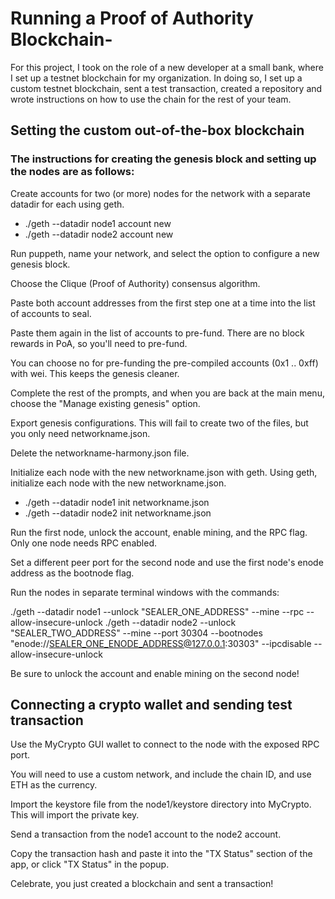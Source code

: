 # Running a Proof of Authority Blockchain-

For this project, I took on the role of a new developer at a small bank, where I set up a testnet blockchain for my organization. In doing so, I set up a custom testnet blockchain, sent a test transaction, created a repository and wrote instructions on how to use the chain for the rest of your team.

## Setting the custom out-of-the-box blockchain

### The instructions for creating the genesis block and setting up the nodes are as follows:

Create accounts for two (or more) nodes for the network with a separate datadir for each using geth. 
  - ./geth --datadir node1 account new
  - ./geth --datadir node2 account new

Run puppeth, name your network, and select the option to configure a new genesis block.

Choose the Clique (Proof of Authority) consensus algorithm.

Paste both account addresses from the first step one at a time into the list of accounts to seal.

Paste them again in the list of accounts to pre-fund. There are no block rewards in PoA, so you'll need to pre-fund.

You can choose no for pre-funding the pre-compiled accounts (0x1 .. 0xff) with wei. This keeps the genesis cleaner.

Complete the rest of the prompts, and when you are back at the main menu, choose the "Manage existing genesis" option.

Export genesis configurations. This will fail to create two of the files, but you only need networkname.json.

Delete the networkname-harmony.json file.

Initialize each node with the new networkname.json with geth.
  Using geth, initialize each node with the new networkname.json.
   - ./geth --datadir node1 init networkname.json
   - ./geth --datadir node2 init networkname.json

Run the first node, unlock the account, enable mining, and the RPC flag. Only one node needs RPC enabled.

Set a different peer port for the second node and use the first node's enode address as the bootnode flag.

  Run the nodes in separate terminal windows with the commands:
  
./geth --datadir node1 --unlock "SEALER_ONE_ADDRESS" --mine --rpc --allow-insecure-unlock
./geth --datadir node2 --unlock "SEALER_TWO_ADDRESS" --mine --port 30304 --bootnodes "enode://SEALER_ONE_ENODE_ADDRESS@127.0.0.1:30303" --ipcdisable --allow-insecure-unlock

Be sure to unlock the account and enable mining on the second node!

## Connecting a crypto wallet and sending test transaction

Use the MyCrypto GUI wallet to connect to the node with the exposed RPC port.

You will need to use a custom network, and include the chain ID, and use ETH as the currency.

Import the keystore file from the node1/keystore directory into MyCrypto. This will import the private key.

Send a transaction from the node1 account to the node2 account.

Copy the transaction hash and paste it into the "TX Status" section of the app, or click "TX Status" in the popup.

Celebrate, you just created a blockchain and sent a transaction!
